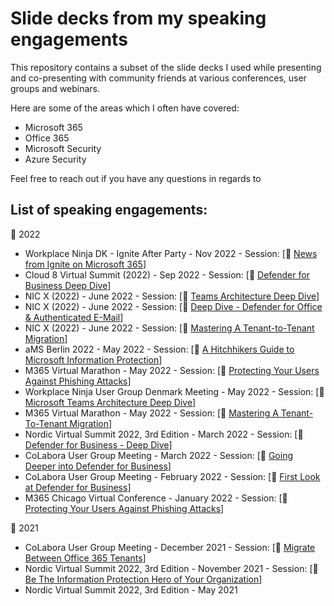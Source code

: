 # Slide decks from my speaking engagements
This repository contains a subset of the slide decks I used while presenting and co-presenting with community friends at various conferences, user groups and webinars.

Here are some of the areas which I often have covered:
- Microsoft 365
- Office 365
- Microsoft Security
- Azure Security

Feel free to reach out if you have any questions in regards to 

## List of speaking engagements:
📅 2022
- Workplace Ninja DK - Ignite After Party - Nov 2022 - Session: [💾 <a href = "https://github.com/peterschmidtdk/Slidedecks/blob/main/2022/2022.11.11%20-%20Microsoft%20Ignite%20After%20Party%20-%20WP%20Ninja%20-%20M365%20Modern%20Work%20and%20Collaboration.pdf"> News from Ignite on Microsoft 365</a>]
- Cloud 8 Virtual Summit (2022) - Sep 2022 - Session: [💾 <a href = "https://github.com/peterschmidtdk/Slidedecks/blob/main/2022/2022.09.23%20-%20Cloud8%20-%20Peter%20Schmidt%20-%20Defender%20For%20Business%20Deep%20Dive.pdf"> Defender for Business Deep Dive</a>]
- NIC X (2022) - June 2022 - Session: [💾 <a href = "https://github.com/peterschmidtdk/Slidedecks/blob/main/2022/2022.06.02%20-%20NIC2022%20-%20Michael%20and%20Peter%20-%20Teams%20Architecture%20Deep%20Dive.pdf"> Teams Architecture Deep Dive</a>]
- NIC X (2022) - June 2022 - Session: [💾 <a href = "https://github.com/peterschmidtdk/Slidedecks/blob/main/2022/2022.06.02%20-%20NIC2022%20-%20Michael%20and%20Peter%20-%20Deep%20Dive%20-%20Defender%20for%20Office%20%26%20Authenticated%20E-Mail.pdf"> Deep Dive - Defender for Office & Authenticated E-Mail</a>]
- NIC X (2022) - June 2022 - Session: [💾 <a href = "https://github.com/peterschmidtdk/Slidedecks/blob/main/2022/2022.06.02%20-%20NIC2022%20-%20Michael%20and%20Peter%20-%20Mastering%20a%20Tenant-To-Tenant%20Migration.pdf"> Mastering A Tenant-to-Tenant Migration</a>] 
- aMS Berlin 2022 - May 2022 - Session: [💾 <a href = "https://github.com/peterschmidtdk/Slidedecks/blob/main/2022/2022.05.19%20-%20aMS%20Berlin%202022%20-%20Peter%20Schmidt%20-%20A%20Hitchhikers%20Guide%20To%20Microsoft%20Information%20Protect.pdf"> A Hitchhikers Guide to Microsoft Information Protection</a>] 
- M365 Virtual Marathon - May 2022 - Session: [💾 <a href = "https://github.com/peterschmidtdk/Slidedecks/blob/main/2022/2022.05%20-%20M365VM22%20-%20Peter%20Schmidt%20-%20Protecting%20Your%20Users%20Against%20Phishing%20Attacks.pdf"> Protecting Your Users Against Phishing Attacks</a>] 
- Workplace Ninja User Group Denmark Meeting - May 2022 - Session: [💾 <a href = "https://github.com/peterschmidtdk/Slidedecks/blob/main/2022/2022.05%20-%20WorkplaceNinjaDK%20-%20Peter%20Schmidt%20-%20Teams%20Architecture%20Deep%20Dive.pdf"> Microsoft Teams Architecture Deep Dive</a>] 
- M365 Virtual Marathon - May 2022 - Session: [💾 <a href = "https://github.com/peterschmidtdk/Slidedecks/blob/main/2022/2022.05%20-%20M365VM22%20-%20Peter%20Schmidt%20-%20Mastering%20A%20Tenant-To-Tenant%20Migration.pdf"> Mastering A Tenant-To-Tenant Migration</a>] 
- Nordic Virtual Summit 2022, 3rd Edition - March 2022 - Session: [💾 <a href = "https://github.com/peterschmidtdk/Slidedecks/blob/main/2022/2022.03%20-%20NVS22%20-%20PeterSchmidtAndMortenThomsen%20-%20Defender%20for%20Business%20Deep%20Dive%20-%20Public.pdf"> Defender for Business - Deep Dive</a>] 
- CoLabora User Group Meeting - March 2022 - Session: [💾 <a href = "https://github.com/peterschmidtdk/Slidedecks/blob/main/2022/2022.03%20-%20CoLabora%202022%20March%20-%20Going%20Deeper%20into%20Defender%20for%20Business.pdf"> Going Deeper into Defender for Business</a>] 
- CoLabora User Group Meeting - February 2022 - Session: [💾 <a href = "https://github.com/peterschmidtdk/Slidedecks/blob/main/2022/2022.02%20-%20CoLabora%202022%20February%20-%20First%20Look%20at%20Defender%20for%20Business.pdf"> First Look at Defender for Business</a>] 
- M365 Chicago Virtual Conference - January 2022 - Session: [💾 <a href = "https://github.com/peterschmidtdk/Slidedecks/blob/main/2022/2022.01%20-%20M365%20-%20Peter%20Schmidt%20-%20Protecting%20Your%20Users%20Against%20Phishing%20Attacks.pdf"> Protecting Your Users Against Phishing Attacks</a>] 

📅 2021
- CoLabora User Group Meeting - December 2021 - Session: [💾 <a href = "https://github.com/peterschmidtdk/Slidedecks/blob/main/2021/2021.12%20-%20CoLabora%20December%202021%20-%20Migrate%20Between%20Office%20365%20Tenants.pdf"> Migrate Between Office 365 Tenants</a>] 
- Nordic Virtual Summit 2022, 3rd Edition - November 2021 - Session: [💾 <a href = "https://github.com/peterschmidtdk/Slidedecks/blob/main/2021/2021.11%20-%20NVS2021%20-%20PeterSchmidtAndMortenThomsen%20-%20Be%20the%20Information%20Protection%20Hero%20In%20Your%20Organization.pdf"> Be The Information Protection Hero of Your Organization</a>] 
- Nordic Virtual Summit 2022, 3rd Edition - May 2021
